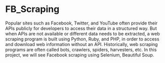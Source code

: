 # FB_Scraping
Popular sites such as Facebook, Twitter, and YouTube often provide their APIs publicly for developers to access their data in a structured way. But when APIs are not available or different data needs to be extracted, a web scraping program is built using Python, Ruby, and PHP, in order to access and download web information without an API. Historically, web scraping programs are often called bots, crawlers, spiders, harvesters, etc. In this project, we will see Facebook scraping using Selenium, Beautiful Soup.
